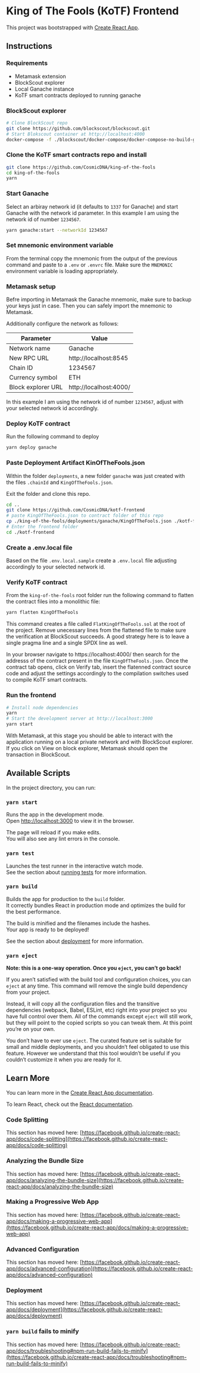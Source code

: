 # King of The Fools (KoTF) Frontend

This project was bootstrapped with [Create React App](https://github.com/facebook/create-react-app).

## Instructions

### Requirements
- Metamask extension
- BlockScout explorer
- Local Ganache instance
- KoTF smart contracts deployed to running ganache

### BlockScout explorer

```bash
# Clone BlockScout repo
git clone https://github.com/blockscout/blockscout.git
# Start Blokscout container at http://localhost:4000
docker-compose -f ./blockscout/docker-compose/docker-compose-no-build-ganache.yml up -d
```
### Clone the KoTF smart contracts repo and install

```bash
git clone https://github.com/CosmicDNA/king-of-the-fools
cd king-of-the-fools
yarn
```

### Start Ganache

Select an arbiray network id (it defaults to `1337` for Ganache) and start Ganache with the network id parameter. In this example I am using the network id of number `1234567`.

```bash
yarn ganache:start --networkId 1234567
```

### Set mnemonic environment variable

From the terminal copy the mnemonic from the output of the previous command and paste to a `.env` or `.envrc` file. Make sure the `MNEMONIC` environment variable is loading appropriately.

### Metamask setup
 Befre importing in Metamask the Ganache mnemonic, make sure to backup your keys just in case. Then you can safely import the mnemonic to Metamask.

 Additionally configure the network as follows:

Parameter | Value
------ | ------
Network name | Ganache
New RPC URL | http://localhost:8545
Chain ID | 1234567
Currency symbol | ETH
Block explorer URL   | http://localhost:4000/

In this example I am using the network id of number `1234567`, adjust with your selected network id accordingly.

### Deploy KoTF contract

Run the following command to deploy
```bash
yarn deploy ganache
```

### Paste Deployment Artifact KinOfTheFools.json
Within the folder `deployments`, a new folder `ganache` was just created with the files `.chainId` and `KingOfTheFools.json`.

Exit the folder and clone this repo.
```bash
cd ..
git clone https://github.com/CosmicDNA/kotf-frontend
# paste KingOfTheFools.json to contract folder of this repo
cp ./king-of-the-fools/deployments/ganache/KingOfTheFools.json ./kotf-frontend/src/contract
# Enter the frontend folder
cd ./kotf-frontend
```

### Create a .env.local file
Based on the file `.env.local.sample` create a `.env.local` file adjusting accordingly to your selected network id.

### Verify KoTF contract

From the `king-of-the-fools` root folder run the following command to flatten the contract files into a monolithic file:

```bash
yarn flatten KingOfTheFools
```

This command creates a file called `FlatKingOfTheFools.sol` at the root of the project. Remove unecessary lines from the flattened file to make sure the verification at BlockScout succeeds. A good strategy here is to leave a single pragma line and a single SPDX line as well.

In your browser navigate to https://localhost:4000/ then search for the addresss of the contract present in the file `KingOfTheFools.json`. Once the contract tab opens, click on Verify tab, insert the flatenned contract source code and adjust the settings accordingly to the compilation switches used to compile KoTF smart contracts.

### Run the frontend

```bash
# Install node dependencies
yarn
# Start the development server at http://localhost:3000
yarn start
```

With Metamask, at this stage you should be able to interact with the application running on a local private network and with BlockScout explorer. If you click on View on block explorer, Metamask should open the transaction in BlockScout.

## Available Scripts

In the project directory, you can run:

### `yarn start`

Runs the app in the development mode.\
Open [http://localhost:3000](http://localhost:3000) to view it in the browser.

The page will reload if you make edits.\
You will also see any lint errors in the console.

### `yarn test`

Launches the test runner in the interactive watch mode.\
See the section about [running tests](https://facebook.github.io/create-react-app/docs/running-tests) for more information.

### `yarn build`

Builds the app for production to the `build` folder.\
It correctly bundles React in production mode and optimizes the build for the best performance.

The build is minified and the filenames include the hashes.\
Your app is ready to be deployed!

See the section about [deployment](https://facebook.github.io/create-react-app/docs/deployment) for more information.

### `yarn eject`

**Note: this is a one-way operation. Once you `eject`, you can’t go back!**

If you aren’t satisfied with the build tool and configuration choices, you can `eject` at any time. This command will remove the single build dependency from your project.

Instead, it will copy all the configuration files and the transitive dependencies (webpack, Babel, ESLint, etc) right into your project so you have full control over them. All of the commands except `eject` will still work, but they will point to the copied scripts so you can tweak them. At this point you’re on your own.

You don’t have to ever use `eject`. The curated feature set is suitable for small and middle deployments, and you shouldn’t feel obligated to use this feature. However we understand that this tool wouldn’t be useful if you couldn’t customize it when you are ready for it.

## Learn More

You can learn more in the [Create React App documentation](https://facebook.github.io/create-react-app/docs/getting-started).

To learn React, check out the [React documentation](https://reactjs.org/).

### Code Splitting

This section has moved here: [https://facebook.github.io/create-react-app/docs/code-splitting](https://facebook.github.io/create-react-app/docs/code-splitting)

### Analyzing the Bundle Size

This section has moved here: [https://facebook.github.io/create-react-app/docs/analyzing-the-bundle-size](https://facebook.github.io/create-react-app/docs/analyzing-the-bundle-size)

### Making a Progressive Web App

This section has moved here: [https://facebook.github.io/create-react-app/docs/making-a-progressive-web-app](https://facebook.github.io/create-react-app/docs/making-a-progressive-web-app)

### Advanced Configuration

This section has moved here: [https://facebook.github.io/create-react-app/docs/advanced-configuration](https://facebook.github.io/create-react-app/docs/advanced-configuration)

### Deployment

This section has moved here: [https://facebook.github.io/create-react-app/docs/deployment](https://facebook.github.io/create-react-app/docs/deployment)

### `yarn build` fails to minify

This section has moved here: [https://facebook.github.io/create-react-app/docs/troubleshooting#npm-run-build-fails-to-minify](https://facebook.github.io/create-react-app/docs/troubleshooting#npm-run-build-fails-to-minify)
